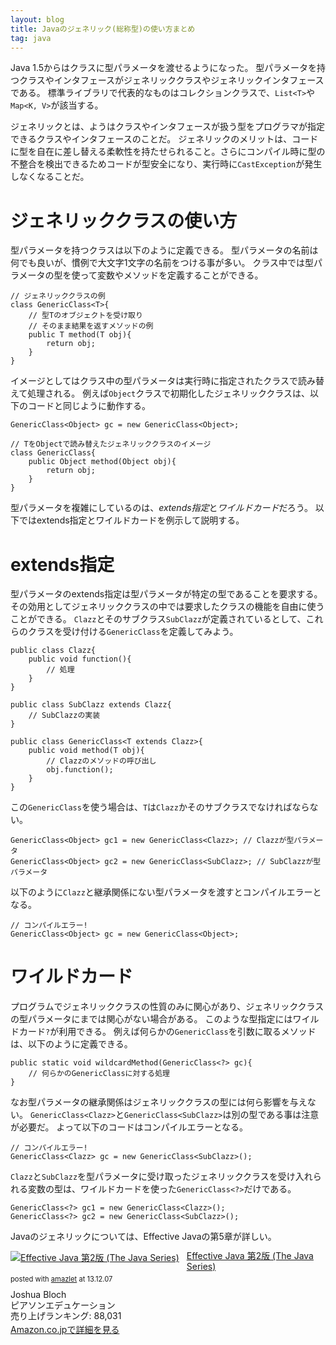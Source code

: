 ```yaml
---
layout: blog
title: Javaのジェネリック(総称型)の使い方まとめ
tag: java
---
```




Java 1.5からはクラスに型パラメータを渡せるようになった。
型パラメータを持つクラスやインタフェースがジェネリッククラスやジェネリックインタフェースである。
標準ライブラリで代表的なものはコレクションクラスで、`List<T>`や`Map<K, V>`が該当する。

ジェネリックとは、ようはクラスやインタフェースが扱う型をプログラマが指定できるクラスやインタフェースのことだ。
ジェネリックのメリットは、コードに型を自在に差し替える柔軟性を持たせられること。さらにコンパイル時に型の不整合を検出できるためコードが型安全になり、実行時に`CastException`が発生しなくなることだ。

# ジェネリッククラスの使い方

型パラメータを持つクラスは以下のように定義できる。
型パラメータの名前は何でも良いが、慣例で大文字1文字の名前をつける事が多い。
クラス中では型パラメータの型を使って変数やメソッドを定義することができる。

~~~~
// ジェネリッククラスの例
class GenericClass<T>{
	// 型Tのオブジェクトを受け取り
	// そのまま結果を返すメソッドの例
	public T method(T obj){
		return obj;
	}
}
~~~~

イメージとしてはクラス中の型パラメータは実行時に指定されたクラスで読み替えて処理される。
例えば`Object`クラスで初期化したジェネリッククラスは、以下のコードと同じように動作する。

~~~~
GenericClass<Object> gc = new GenericClass<Object>;
~~~~

~~~~
// TをObjectで読み替えたジェネリッククラスのイメージ
class GenericClass{
	public Object method(Object obj){
		return obj;
	}
}
~~~~

型パラメータを複雑にしているのは、*extends指定*と*ワイルドカード*だろう。
以下ではextends指定とワイルドカードを例示して説明する。

# extends指定

型パラメータのextends指定は型パラメータが特定の型であることを要求する。
その効用としてジェネリッククラスの中では要求したクラスの機能を自由に使うことができる。
`Clazz`とそのサブクラス`SubClazz`が定義されているとして、これらのクラスを受け付ける`GenericClass`を定義してみよう。

~~~~
public class Clazz{
	public void function(){
		// 処理
	}
}

public class SubClazz extends Clazz{
	// SubClazzの実装
}

public class GenericClass<T extends Clazz>{
	public void method(T obj){
		// Clazzのメソッドの呼び出し
		obj.function();
	}
}
~~~~

この`GenericClass`を使う場合は、`T`は`Clazz`かそのサブクラスでなければならない。

~~~~
GenericClass<Object> gc1 = new GenericClass<Clazz>; // Clazzが型パラメータ
GenericClass<Object> gc2 = new GenericClass<SubClazz>; // SubClazzが型パラメータ
~~~~

以下のように`Clazz`と継承関係にない型パラメータを渡すとコンパイルエラーとなる。

~~~~
// コンパイルエラー!
GenericClass<Object> gc = new GenericClass<Object>; 
~~~~

# ワイルドカード

プログラムでジェネリッククラスの性質のみに関心があり、ジェネリッククラスの型パラメータにまでは関心がない場合がある。
このような型指定にはワイルドカード`?`が利用できる。
例えば何らかの`GenericClass`を引数に取るメソッドは、以下のように定義できる。

~~~~
public static void wildcardMethod(GenericClass<?> gc){
	// 何らかのGenericClassに対する処理
}
~~~~

なお型パラメータの継承関係はジェネリッククラスの型には何ら影響を与えない。
`GenericClass<Clazz>`と`GenericClass<SubClazz>`は別の型である事は注意が必要だ。
よって以下のコードはコンパイルエラーとなる。

~~~~
// コンパイルエラー!
GenericClass<Clazz> gc = new GenericClass<SubClazz>();
~~~~

`Clazz`と`SubClazz`を型パラメータに受け取ったジェネリッククラスを受け入れられる変数の型は、ワイルドカードを使った`GenericClass<?>`だけである。

~~~~
GenericClass<?> gc1 = new GenericClass<Clazz>();
GenericClass<?> gc2 = new GenericClass<SubClazz>();
~~~~

Javaのジェネリックについては、Effective Javaの第5章が詳しい。

<div class="amazlet-box" style="margin-bottom:0px;"><div class="amazlet-image" style="float:left;margin:0px 12px 1px 0px;"><a href="http://www.amazon.co.jp/exec/obidos/ASIN/489471499X/xmisao-22/ref=nosim/" name="amazletlink" target="_blank"><img src="http://ecx.images-amazon.com/images/I/51E1m-weAXL._SL160_.jpg" alt="Effective Java 第2版 (The Java Series)" style="border: none;" /></a></div><div class="amazlet-info" style="line-height:120%; margin-bottom: 10px"><div class="amazlet-name" style="margin-bottom:10px;line-height:120%"><a href="http://www.amazon.co.jp/exec/obidos/ASIN/489471499X/xmisao-22/ref=nosim/" name="amazletlink" target="_blank">Effective Java 第2版 (The Java Series)</a><div class="amazlet-powered-date" style="font-size:80%;margin-top:5px;line-height:120%">posted with <a href="http://www.amazlet.com/" title="amazlet" target="_blank">amazlet</a> at 13.12.07</div></div><div class="amazlet-detail">Joshua Bloch <br />ピアソンエデュケーション <br />売り上げランキング: 88,031<br /></div><div class="amazlet-sub-info" style="float: left;"><div class="amazlet-link" style="margin-top: 5px"><a href="http://www.amazon.co.jp/exec/obidos/ASIN/489471499X/xmisao-22/ref=nosim/" name="amazletlink" target="_blank">Amazon.co.jpで詳細を見る</a></div></div></div><div class="amazlet-footer" style="clear: left"></div></div>
